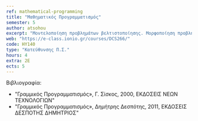 ```yaml
---
ref: mathematical-programming
title: "Μαθηματικός Προγραμματισμός"
semester: 5
author: atsohou
excerpt: "Μοντελοποίηση προβλημάτων βελτιστοποίησης. Μορφοποίηση προβλημάτων σε προβλήματα γραμμικού προγραμματισμού. Γραφική επίλυση προβλημάτων γραμμικού προγραμματισμού. Η μέθοδος simplex – περιθώριες μεταβλητές, βασική εφικτή λύση, τεχνητές μεταβλητές και συνθήκες αριστότητας. Αλγόριθμος simplex – μέθοδος των πινάκων. Η μέθοδος των δύο φάσεων. Η μέθοδος του μεγάλου Μ. Η θεωρία της μεθόδου simplex. Η αναθεωρημένη μέθοδος simplex. Δυική θεωρία, αντιστοιχίες μεταξύ δυικών προβλημάτων, οικονομική ερμηνεία του δυϊκού προβλήματος. Ο δυϊκός αλγόριθμος simplex. Ανάλυση ευαισθησίας, μεταβολές στους συντελεστές της αντικειμενικής συνάρτησης και στους σταθερούς όρους των περιορισμών. Παραμετρικός προγραμματισμός. Ακέραιος προγραμματισμός, η μέθοδος των επίπεδων τόμων, η μέθοδος κλάδου και ορίου, το πρόβλημα μεταφοράς, το πρόβλημα αντιστοίχησης. Μη γραμμικός προγραμματισμός. Αναγκαίες και ικανές συνθήκες αριστότητας Karush-Kuhn-Tucker. Αλγόριθμοι μη γραμμικού προγραμματισμού χωρίς περιορισμούς. Η μέθοδος της πιο απότομης κλίσης, μέθοδος Newton, μέθοδοι σχεδόν-Newton και μέθοδοι συζυγών κλίσεων."
web: "https://e-class.ionio.gr/courses/DCS266/"
code: ΗΥ140
type: "Κατεύθυνσης Π.Σ."
hours: 4
extra: 2Ε
ects: 5
---
```



Βιβλιογραφία: 
  - "Γραμμικός Προγραμματισμός», Γ. Σίσκος, 2000, ΕΚΔΟΣΕΙΣ ΝΕΩΝ ΤΕΧΝΟΛΟΓΙΩΝ"
  - "Γραμμικός Προγραμματισμός», Δημήτρης Δεσπότης, 2011, ΕΚΔΟΣΕΙΣ ΔΕΣΠΟΤΗΣ ΔΗΜΗΤΡΙΟΣ"

